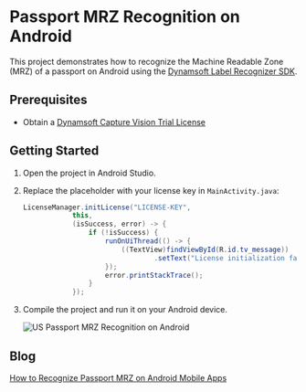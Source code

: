 # Passport MRZ Recognition on Android
This project demonstrates how to recognize the Machine Readable Zone (MRZ) of a passport on Android using the [Dynamsoft Label Recognizer SDK](https://www.dynamsoft.com/label-recognition/docs/mobile/programming/android/).

## Prerequisites
- Obtain a [Dynamsoft Capture Vision Trial License](https://www.dynamsoft.com/customer/license/trialLicense/?product=dcv&package=cross-platform)

## Getting Started
1. Open the project in Android Studio.
2. Replace the placeholder with your license key in `MainActivity.java`:

    ```java
    LicenseManager.initLicense("LICENSE-KEY",
				this,
				(isSuccess, error) -> {
					if (!isSuccess) {
						runOnUiThread(() -> {
							((TextView)findViewById(R.id.tv_message))
									.setText("License initialization failed: "+error.getMessage());
						});
						error.printStackTrace();
					}
				});
    ```

3. Compile the project and run it on your Android device.

    ![US Passport MRZ Recognition on Android](https://www.dynamsoft.com/codepool/img/2021/07/android-passport-mrz-ocr.jpg)


## Blog
[How to Recognize Passport MRZ on Android Mobile Apps](https://www.dynamsoft.com/codepool/android-ocr-recognition-passport-mrz.html)
